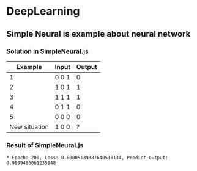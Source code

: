 # DeepLearning

## Simple Neural is example about neural network
### Solution in SimpleNeural.js
|Example|Input|Output|
|-------|-----|------|
|1| 0 0 1 | 0 |
|2| 1 0 1 | 1 |
|3| 1 1 1 | 1 |
|4| 0 1 1 | 0 |
|5| 0 0 0 | 0 |
|New situation| 1 0 0 | ? |
### Result of SimpleNeural.js
` * Epoch: 200, Loss: 0.00005139387640518134, Predict output: 0.9999486061235948 `